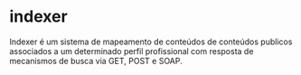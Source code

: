 # indexer  
Indexer é um sistema de mapeamento de conteúdos de conteúdos publicos associados a um determinado perfil profissional com resposta de mecanismos de busca via GET, POST e SOAP.
